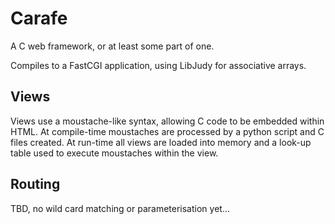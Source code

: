 Carafe
======

A C web framework, or at least some part of one.

Compiles to a FastCGI application, using LibJudy for associative arrays.

Views
-----
Views use a moustache-like syntax, allowing C code to be embedded within HTML. At compile-time moustaches are processed by a python script and C files created. At run-time all views are loaded into memory and a look-up table used to execute moustaches within the view.

Routing
-----
TBD, no wild card matching or parameterisation yet...
